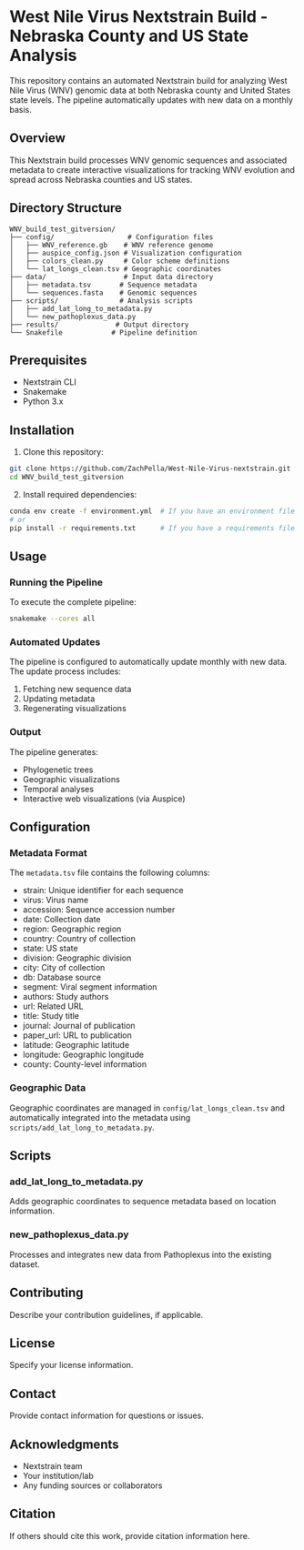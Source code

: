 # West Nile Virus Nextstrain Build - Nebraska County and US State Analysis

This repository contains an automated Nextstrain build for analyzing West Nile Virus (WNV) genomic data at both Nebraska county and United States state levels. The pipeline automatically updates with new data on a monthly basis.

## Overview

This Nextstrain build processes WNV genomic sequences and associated metadata to create interactive visualizations for tracking WNV evolution and spread across Nebraska counties and US states.

## Directory Structure

```
WNV_build_test_gitversion/
├── config/                  # Configuration files
│   ├── WNV_reference.gb    # WNV reference genome
│   ├── auspice_config.json # Visualization configuration
│   ├── colors_clean.py     # Color scheme definitions
│   └── lat_longs_clean.tsv # Geographic coordinates
├── data/                   # Input data directory
│   ├── metadata.tsv       # Sequence metadata
│   └── sequences.fasta    # Genomic sequences
├── scripts/               # Analysis scripts
│   ├── add_lat_long_to_metadata.py
│   └── new_pathoplexus_data.py
├── results/              # Output directory
└── Snakefile            # Pipeline definition
```

## Prerequisites

- Nextstrain CLI
- Snakemake
- Python 3.x

## Installation

1. Clone this repository:
```bash
git clone https://github.com/ZachPella/West-Nile-Virus-nextstrain.git
cd WNV_build_test_gitversion
```

2. Install required dependencies:
```bash
conda env create -f environment.yml  # If you have an environment file
# or
pip install -r requirements.txt      # If you have a requirements file
```

## Usage

### Running the Pipeline

To execute the complete pipeline:

```bash
snakemake --cores all
```

### Automated Updates

The pipeline is configured to automatically update monthly with new data. The update process includes:
1. Fetching new sequence data
2. Updating metadata
3. Regenerating visualizations

### Output

The pipeline generates:
- Phylogenetic trees
- Geographic visualizations
- Temporal analyses
- Interactive web visualizations (via Auspice)

## Configuration

### Metadata Format

The `metadata.tsv` file contains the following columns:
- strain: Unique identifier for each sequence
- virus: Virus name
- accession: Sequence accession number
- date: Collection date
- region: Geographic region
- country: Country of collection
- state: US state
- division: Geographic division
- city: City of collection
- db: Database source
- segment: Viral segment information
- authors: Study authors
- url: Related URL
- title: Study title
- journal: Journal of publication
- paper_url: URL to publication
- latitude: Geographic latitude
- longitude: Geographic longitude
- county: County-level information

### Geographic Data

Geographic coordinates are managed in `config/lat_longs_clean.tsv` and automatically integrated into the metadata using `scripts/add_lat_long_to_metadata.py`.

## Scripts

### add_lat_long_to_metadata.py
Adds geographic coordinates to sequence metadata based on location information.

### new_pathoplexus_data.py
Processes and integrates new data from Pathoplexus into the existing dataset.

## Contributing

Describe your contribution guidelines, if applicable.

## License

Specify your license information.

## Contact

Provide contact information for questions or issues.

## Acknowledgments

- Nextstrain team
- Your institution/lab
- Any funding sources or collaborators

## Citation

If others should cite this work, provide citation information here.
